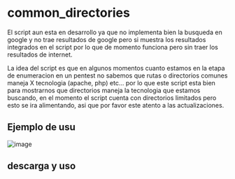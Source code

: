 # common_directories

El script aun esta en desarrollo ya que no implementa bien la busqueda en google y no trae resultados de google pero si muestra los resultados integrados en el script por lo que de momento funciona pero sin traer los resultados de internet.

La idea del script es que en algunos momentos cuanto estamos en la etapa de enumeracion en un pentest no sabemos que rutas o directorios comunes maneja X tecnologia (apache, php) etc... por lo que este script esta bien para mostrarnos que directorios maneja la tecnologia que estamos buscando, en el momento el script cuenta con directorios limitados pero esto se ira alimentando, asi que por favor este atento a las actualizaciones.


## Ejemplo de usu

![image](https://user-images.githubusercontent.com/67207446/217958276-e3f9e88d-6188-4b9b-9c0e-9fc51227a31e.png)


## descarga y uso

